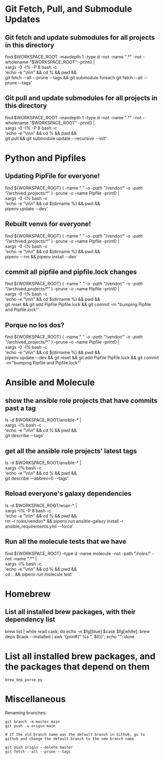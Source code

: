 # Git Fetch, Pull, and Submodule Updates
## Git fetch and update submodules for all projects in this directory
find $WORKSPACE_ROOT -maxdepth 1 -type d -not -name ".*" -not -wholename "$WORKSPACE_ROOT" -print0 | \
xargs -0 -I% -P 8 bash -c \
'echo -e "\n\n" && cd % && pwd && \
git fetch --all --prune --tags && git submodule foreach git fetch --all --prune --tags'

## Git pull and update submodules for all projects in this directory
find $WORKSPACE_ROOT -maxdepth 1 -type d -not -name ".*" -not -wholename "$WORKSPACE_ROOT" -print0 | \
xargs -0 -I% -P 8 bash -c \
'echo -e "\n\n" && cd % && pwd && \
git pull && git submodule update --recursive --init'


# Python and Pipfiles
## Updating PipFile for everyone!
find ${WORKSPACE_ROOT} \( -name ".*" -o -path "*/vendor/*" -o -path "*/archived_projects/*" \) -prune -o -name Pipfile -print0 | \
xargs -0 -I% bash -c \
'echo -e "\n\n" && cd $(dirname %) && pwd && \
pipenv update --dev'

## Rebuilt venvs for everyone!
find ${WORKSPACE_ROOT} \( -name ".*" -o -path "*/vendor/*" -o -path "*/archived_projects/*" \) -prune -o -name Pipfile -print0 | \
xargs -0 -I% bash -c \
'echo -e "\n\n" && cd $(dirname %) && pwd && \
pipenv --rm && pipenv install --dev'

## commit all pipfile and pipfile.lock changes
find ${WORKSPACE_ROOT} \( -name ".*" -o -path "*/vendor/*" -o -path "*/archived_projects/*" \) -prune -o -name Pipfile -print0 | \
xargs -0 -I% bash -c \
'echo -e "\n\n" && cd $(dirname %) && pwd && \
git reset && git add Pipfile Pipfile.lock && git commit -m "bumping Pipfile and Pipfile.lock"'

## Porque no los dos?
find ${WORKSPACE_ROOT} \( -name ".*" -o -path "*/vendor/*" -o -path "*/archived_projects/*" \) -prune -o -name Pipfile -print0 | \
xargs -0 -I% bash -c \
'echo -e "\n\n" && cd $(dirname %) && pwd && \
pipenv update --dev && git reset && git add Pipfile Pipfile.lock && git commit -m "bumping Pipfile and Pipfile.lock"'


# Ansible and Molecule
## show the ansible role projects that have commits past a tag
ls -d $WORKSPACE_ROOT/ansible-* | \
xargs -I% bash -c \
'echo -e "\n\n" && cd % && pwd && \
git describe --tags'

## get all the ansible role projects' latest tags
ls -d $WORKSPACE_ROOT/ansible-* | \
xargs -I% bash -c \
'echo -e "\n\n" && cd % && pwd && \
git describe --abbrev=0 --tags'

## Reload everyone's galaxy dependencies
ls -d $WORKSPACE_ROOT/wopr-* | \
xargs -I% -P 8 bash -c \
'echo -e "\n\n" && cd % && pwd && \
rm -r roles/vendor/* && pipenv run ansible-galaxy install -r ansible_requirements.yml --force'

## Run all the molecule tests that we have
find ${WORKSPACE_ROOT} -type d -name molecule -not -path "*/roles/*" -not -name ".*" | \
xargs -I% bash -c \
'echo -e "\n\n" && cd % && pwd && \
cd .. && pipenv run molecule test'


# Homebrew
## List all installed brew packages, with their dependency list
brew list | while read cask; do echo -n $fg[blue] $cask $fg[white]; brew deps $cask --installed | awk '{printf(" %s ", $0)}'; echo ""; done

# List all installed brew packages, and the packages that depend on them
`brew_dep_parse.py`


# Miscellaneous
Renaming branches:
```
git branch -m master main
git push -u origin main

# If the old branch name was the default branch in Github, go to github and change the default branch to the new branch name

git push origin --delete master
git fetch --all --prune --tags
```
